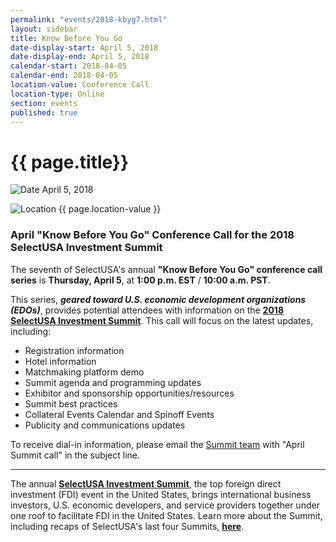 ```yaml
---
permalink: "events/2018-kbyg7.html"
layout: sidebar
title: Know Before You Go
date-display-start: April 5, 2018
date-display-end: April 5, 2018
calendar-start: 2018-04-05
calendar-end: 2018-04-05
location-value: Conference Call
location-type: Online
section: events
published: true
---
```


# {{ page.title}}

![Date](https://google.github.io/material-design-icons/action/svg/design/ic_event_24px.svg "Date") April 5, 2018

![Location](http://google.github.io/material-design-icons/social/svg/design/ic_location_city_24px.svg "Location") {{ page.location-value }}

### April "Know Before You Go" Conference Call for the 2018 SelectUSA Investment Summit

The seventh of SelectUSA's annual **"Know Before You Go" conference call series** is **Thursday, April 5**, at **1:00 p.m. EST** / **10:00 a.m. PST**.

This series, **_geared toward U.S. economic development organizations (EDOs)_**, provides potential attendees with information on the **[2018 SelectUSA Investment Summit](https://www.selectusa.gov/2018-Investment-Summit)**. This call will focus on the latest updates, including:

* Registration information
* Hotel information
* Matchmaking platform demo
* Summit agenda and programming updates
* Exhibitor and sponsorship opportunities/resources
* Summit best practices
* Collateral Events Calendar and Spinoff Events
* Publicity and communications updates

To receive dial-in information, please email the [Summit team](mailto:susa_planning@eventpower.com?Subject=April%20Summit%20call) with "April Summit call" in the subject line.

---

The annual **[SelectUSA Investment Summit](https://www.selectusa.gov/selectusa-summit)**, the top foreign direct investment (FDI) event in the United States, brings international business investors, U.S. economic developers, and service providers together under one roof to facilitate FDI in the United States. Learn more about the Summit, including recaps of SelectUSA's last four Summits, **[here](https://www.selectusa.gov/selectusa-summit)**.
